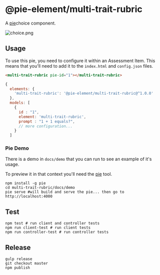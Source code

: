 # @pie-element/multi-trait-rubric


A [pie][pie]choice component.

![choice.png](choice.png)

## Usage 

To use this pie, you need to configure it within an Assessment Item. This means that you'll need to add it to the `index.html` and `config.json` files.

```html
<multi-trait-rubric pie-id="1"></multi-trait-rubric>
```

```javascript
{
  elements: {
    'multi-trait-rubric': '@pie-element/multi-trait-rubric@^1.0.0'
  },
  models: [
    {
      id : "1",
      element: 'multi-trait-rubric',
      prompt : "1 + 1 equals?",
      // more configuration...
    }
  ]
```

### Pie Demo 
There is a demo in `docs/demo` that you can run to see an example of it's usage.

To preview it in that context you'll need the [pie][pie] tool.

```shell
npm install -g pie 
cd multi-trait-rubric/docs/demo
pie serve #will build and serve the pie... then go to http://localhost:4000
```

## Test 

```shell 
npm test # run client and controller tests
npm run client-test # run client tests
npm run controller-test # run controller tests
```
## Release

```shell
gulp release
git checkout master
npm publish
```
[pie]: http://npmjs.org/package/pie
